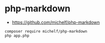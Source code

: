 # php-markdown

* https://github.com/michelf/php-markdown

```
composer require michelf/php-markdown
php app.php
```

